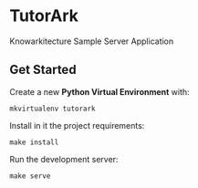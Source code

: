 # TutorArk

Knowarkitecture Sample Server Application


## Get Started

Create a new **Python Virtual Environment** with:

    mkvirtualenv tutorark

Install in it the project requirements:

    make install

Run the development server:

    make serve
